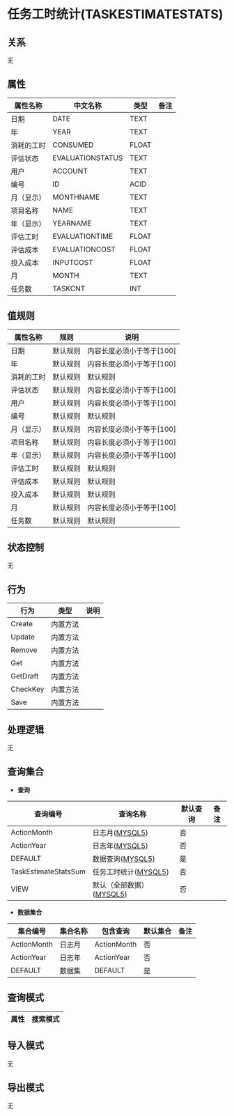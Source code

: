 # 任务工时统计(TASKESTIMATESTATS)

  

## 关系
无

## 属性

| 属性名称        |    中文名称    | 类型     |  备注  |
| --------   |------------| -----   |  -------- | 
|日期|DATE|TEXT|&nbsp;|
|年|YEAR|TEXT|&nbsp;|
|消耗的工时|CONSUMED|FLOAT|&nbsp;|
|评估状态|EVALUATIONSTATUS|TEXT|&nbsp;|
|用户|ACCOUNT|TEXT|&nbsp;|
|编号|ID|ACID|&nbsp;|
|月（显示）|MONTHNAME|TEXT|&nbsp;|
|项目名称|NAME|TEXT|&nbsp;|
|年（显示）|YEARNAME|TEXT|&nbsp;|
|评估工时|EVALUATIONTIME|FLOAT|&nbsp;|
|评估成本|EVALUATIONCOST|FLOAT|&nbsp;|
|投入成本|INPUTCOST|FLOAT|&nbsp;|
|月|MONTH|TEXT|&nbsp;|
|任务数|TASKCNT|INT|&nbsp;|

## 值规则
| 属性名称    | 规则    |  说明  |
| --------   |------------| ----- | 
|日期|默认规则|内容长度必须小于等于[100]|
|年|默认规则|内容长度必须小于等于[100]|
|消耗的工时|默认规则|默认规则|
|评估状态|默认规则|内容长度必须小于等于[100]|
|用户|默认规则|内容长度必须小于等于[100]|
|编号|默认规则|默认规则|
|月（显示）|默认规则|内容长度必须小于等于[100]|
|项目名称|默认规则|内容长度必须小于等于[100]|
|年（显示）|默认规则|内容长度必须小于等于[100]|
|评估工时|默认规则|默认规则|
|评估成本|默认规则|默认规则|
|投入成本|默认规则|默认规则|
|月|默认规则|内容长度必须小于等于[100]|
|任务数|默认规则|默认规则|

## 状态控制

无


## 行为
| 行为    | 类型    |  说明  |
| --------   |------------| ----- | 
|Create|内置方法|&nbsp;|
|Update|内置方法|&nbsp;|
|Remove|内置方法|&nbsp;|
|Get|内置方法|&nbsp;|
|GetDraft|内置方法|&nbsp;|
|CheckKey|内置方法|&nbsp;|
|Save|内置方法|&nbsp;|

## 处理逻辑
无

## 查询集合

* **查询**

| 查询编号 | 查询名称       | 默认查询 |   备注|
| --------  | --------   | --------   | ----- |
|ActionMonth|日志月([MYSQL5](../../appendix/query_MYSQL5.md#TaskEstimateStats_ActionMonth))|否|&nbsp;|
|ActionYear|日志年([MYSQL5](../../appendix/query_MYSQL5.md#TaskEstimateStats_ActionYear))|否|&nbsp;|
|DEFAULT|数据查询([MYSQL5](../../appendix/query_MYSQL5.md#TaskEstimateStats_Default))|是|&nbsp;|
|TaskEstimateStatsSum|任务工时统计([MYSQL5](../../appendix/query_MYSQL5.md#TaskEstimateStats_TaskEstimateStatsSum))|否|&nbsp;|
|VIEW|默认（全部数据）([MYSQL5](../../appendix/query_MYSQL5.md#TaskEstimateStats_View))|否|&nbsp;|

* **数据集合**

| 集合编号 | 集合名称   |  包含查询  | 默认集合 |   备注|
| --------  | --------   | -------- | --------   | ----- |
|ActionMonth|日志月|ActionMonth|否|&nbsp;|
|ActionYear|日志年|ActionYear|否|&nbsp;|
|DEFAULT|数据集|DEFAULT|是|&nbsp;|

## 查询模式
| 属性      |    搜索模式     |
| --------   |------------|

## 导入模式
无


## 导出模式
无
